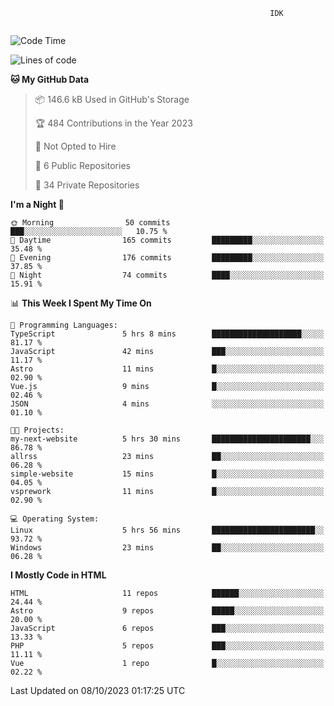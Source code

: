 ```text
                                                          IDK
                                       
```

<!--START_SECTION:waka-->
![Code Time](http://img.shields.io/badge/Code%20Time-65%20hrs%2014%20mins-blue)

![Lines of code](https://img.shields.io/badge/From%20Hello%20World%20I%27ve%20Written-106.3%20thousand%20lines%20of%20code-blue)

**🐱 My GitHub Data** 

> 📦 146.6 kB Used in GitHub's Storage 
 > 
> 🏆 484 Contributions in the Year 2023
 > 
> 🚫 Not Opted to Hire
 > 
> 📜 6 Public Repositories 
 > 
> 🔑 34 Private Repositories 
 > 
**I'm a Night 🦉** 

```text
🌞 Morning                50 commits          ███░░░░░░░░░░░░░░░░░░░░░░   10.75 % 
🌆 Daytime                165 commits         █████████░░░░░░░░░░░░░░░░   35.48 % 
🌃 Evening                176 commits         █████████░░░░░░░░░░░░░░░░   37.85 % 
🌙 Night                  74 commits          ████░░░░░░░░░░░░░░░░░░░░░   15.91 % 
```


📊 **This Week I Spent My Time On** 

```text
💬 Programming Languages: 
TypeScript               5 hrs 8 mins        ████████████████████░░░░░   81.17 % 
JavaScript               42 mins             ███░░░░░░░░░░░░░░░░░░░░░░   11.17 % 
Astro                    11 mins             █░░░░░░░░░░░░░░░░░░░░░░░░   02.90 % 
Vue.js                   9 mins              █░░░░░░░░░░░░░░░░░░░░░░░░   02.46 % 
JSON                     4 mins              ░░░░░░░░░░░░░░░░░░░░░░░░░   01.10 % 

🐱‍💻 Projects: 
my-next-website          5 hrs 30 mins       ██████████████████████░░░   86.78 % 
allrss                   23 mins             ██░░░░░░░░░░░░░░░░░░░░░░░   06.28 % 
simple-website           15 mins             █░░░░░░░░░░░░░░░░░░░░░░░░   04.05 % 
vsprework                11 mins             █░░░░░░░░░░░░░░░░░░░░░░░░   02.90 % 

💻 Operating System: 
Linux                    5 hrs 56 mins       ███████████████████████░░   93.72 % 
Windows                  23 mins             ██░░░░░░░░░░░░░░░░░░░░░░░   06.28 % 
```

**I Mostly Code in HTML** 

```text
HTML                     11 repos            ██████░░░░░░░░░░░░░░░░░░░   24.44 % 
Astro                    9 repos             █████░░░░░░░░░░░░░░░░░░░░   20.00 % 
JavaScript               6 repos             ███░░░░░░░░░░░░░░░░░░░░░░   13.33 % 
PHP                      5 repos             ███░░░░░░░░░░░░░░░░░░░░░░   11.11 % 
Vue                      1 repo              █░░░░░░░░░░░░░░░░░░░░░░░░   02.22 % 
```




 Last Updated on 08/10/2023 01:17:25 UTC
<!--END_SECTION:waka-->
